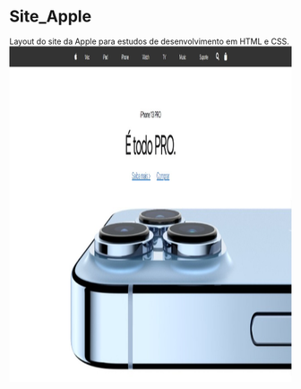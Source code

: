 # Site_Apple
Layout do site da Apple para estudos de desenvolvimento em HTML e CSS.
<img align="center" alt="site_apple" height="599" width="1580" src="https://github.com/juniatech/Site_Apple/blob/main/img_site_apple.jpeg" />

